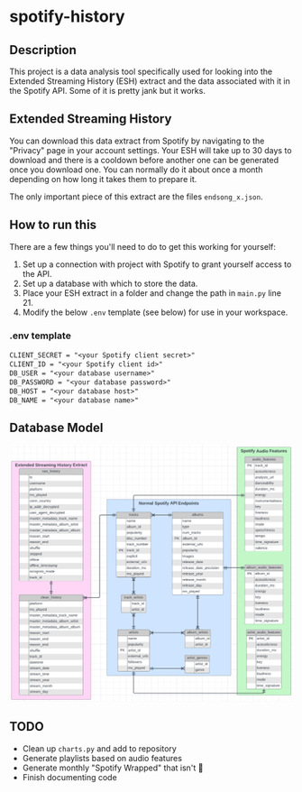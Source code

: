 # spotify-history
## Description

This project  is a data analysis tool specifically used for looking into the Extended Streaming History (ESH) extract 
and the data associated with it in the Spotify API. Some of it is pretty jank but it works.

## Extended Streaming History
You can download this data extract from Spotify by navigating to the "Privacy" page in your account settings. Your 
ESH will take up to 30 days to download and there is a cooldown before another one can be generated once you 
download one. You can normally do it about once a month depending on how long it takes them to prepare it.

The only important piece of this extract are the files `endsong_x.json`.

## How to run this
There are a few things you'll need to do to get this working for yourself:
1. Set up a connection with project with Spotify to grant yourself access to the API.
2. Set up a database with which to store the data.
3. Place your ESH extract in a folder and change the path in `main.py` line 21.
4. Modify the below `.env` template (see below) for use in your workspace.

### .env template
```
CLIENT_SECRET = "<your Spotify client secret>"
CLIENT_ID = "<your Spotify client id>"
DB_USER = "<your database username>"
DB_PASSWORD = "<your database password>"
DB_HOST = "<your database host>"
DB_NAME = "<your database name>"
```
## Database Model
![database_model.png](database_model.png)

## TODO
* Clean up `charts.py` and add to repository
* Generate playlists based on audio features
* Generate monthly "Spotify Wrapped" that isn't :shit:
* Finish documenting code